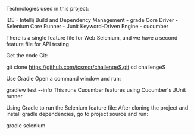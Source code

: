 Technologies used in this project:

IDE - Intellij
Build and Dependency Management - grade
Core Driver - Selenium
Core Runner - Junit
Keyword-Driven Engine - cucumber

There is a single feature file for Web Selenium, and we have a second feature file for API testing

Get the code
Git:

git clone https://github.com/jcsmor/challengeS.git
cd challengeS

Use Gradle
Open a command window and run:

gradlew test --info
This runs Cucumber features using Cucumber's JUnit runner.

Using Gradle to run the Selenium feature file: After cloning the project and install gradle dependencies, go to project source and run:

gradle selenium